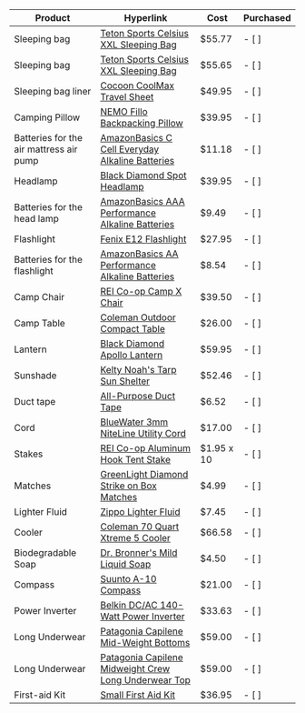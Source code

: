 Product | Hyperlink | Cost | Purchased
--- | --- | --- | ---
Sleeping bag | [Teton Sports Celsius XXL Sleeping Bag](https://www.amazon.com/Teton-Sports-101R-Celsius-Sleeping/dp/B005EPRFF4/ref=sr_1_3?s=sporting-goods&ie=UTF8&qid=1536481423&sr=1-3&keywords=Teton%2BSports%2BCelsius%2BXXL&th=1) | $55.77 | - [ ]
Sleeping bag | [Teton Sports Celsius XXL Sleeping Bag](https://www.amazon.com/Teton-Sports-101R-Celsius-Sleeping/dp/B005EPRGHG/ref=sr_1_3?s=sporting-goods&ie=UTF8&qid=1536481423&sr=1-3&keywords=Teton%2BSports%2BCelsius%2BXXL&th=1) | $55.65 | - [ ]
Sleeping bag liner | [Cocoon CoolMax Travel Sheet](https://www.rei.com/product/690012/cocoon-coolmax-travel-sheet) | $49.95 | - [ ]
Camping Pillow | [NEMO Fillo Backpacking Pillow](https://www.rei.com/product/847721/nemo-fillo-backpacking-pillow) | $39.95 | - [ ]
Batteries for the air mattress air pump | [AmazonBasics C Cell Everyday Alkaline Batteries](https://www.amazon.com/AmazonBasics-Everyday-Alkaline-Batteries-12-Pack/dp/B00MH4QI26/ref=sr_1_4_s_it?s=hpc&ie=UTF8&qid=1536435658&sr=1-4&keywords=C+batteries) | $11.18 | - [ ]
Headlamp | [Black Diamond Spot Headlamp](https://www.rei.com/product/117627/black-diamond-spot-headlamp) | $39.95 | - [ ]
Batteries for the head lamp | [AmazonBasics AAA Performance Alkaline Batteries](https://www.amazon.com/AmazonBasics-Performance-Alkaline-Batteries-Count/dp/B00LH3DMUO/ref=sr_1_2_sspa?ie=UTF8&qid=1536358002&sr=8-2-spons&keywords=amazon+aaa+batteries+rechargeable&psc=1) | $9.49 | - [ ]
Flashlight | [Fenix E12 Flashlight](https://www.rei.com/product/872621/fenix-e12-flashlight) | $27.95 | - [ ]
Batteries for the flashlight | [AmazonBasics AA Performance Alkaline Batteries](https://www.amazon.com/AmazonBasics-Performance-Alkaline-Batteries-Count/dp/B00NTCH52W/ref=sr_1_1_sspa?s=hpc&ie=UTF8&qid=1536358115&sr=1-1-spons&keywords=amazon%2Baa%2Bbatteries%2Brechargeable&th=1) | $8.54 | - [ ]
Camp Chair | [REI Co-op Camp X Chair](https://www.rei.com/product/847136/rei-co-op-camp-x-chair#) | $39.50 | - [ ]
Camp Table | [Coleman Outdoor Compact Table](https://www.amazon.com/Coleman-2000020279-Compact-Folding-Table/dp/B005G0XFEM/ref=sr_1_2?ie=UTF8&qid=1536480396&sr=8-2&keywords=Coleman+Outdoor+Compact+Table) | $26.00 | - [ ]
Lantern | [Black Diamond Apollo Lantern](https://www.amazon.com/Black-Diamond-Apollo-Lantern-Graphite/dp/B06WVZTF63/ref=sr_1_3?s=sporting-goods&ie=UTF8&qid=1536478397&sr=1-3&keywords=Black+Diamond+Apollo) | $59.95 | - [ ]
Sunshade | [Kelty Noah's Tarp Sun Shelter](https://www.amazon.com/Kelty-4082021612-Noahs-Tarp-12/dp/B012FCGLEY/ref=sr_1_3?s=sporting-goods&ie=UTF8&qid=1536481891&sr=1-3&keywords=Kelty%2BNoah%27s%2BTarp&th=1&psc=1) | $52.46 | - [ ]
Duct tape | [All-Purpose Duct Tape](https://www.amazon.com/Duck-394468-All-Purpose-Inches-Silver/dp/B0006HX2MK/ref=sr_1_3?ie=UTF8&qid=1536509264&sr=8-3&keywords=duct+tape) | $6.52 | - [ ]
Cord | [BlueWater 3mm NiteLine Utility Cord](https://www.rei.com/product/118267/bluewater-3mm-niteline-utility-cord-50) | $17.00 | - [ ]
Stakes | [REI Co-op Aluminum Hook Tent Stake](https://www.rei.com/product/693153/rei-co-op-aluminum-hook-tent-stake) | $1.95 x 10 | - [ ]
Matches |[GreenLight Diamond Strike on Box Matches](https://www.amazon.com/GreenLight-Diamond-Strike-Matches-Count/dp/B005XP4FKI/ref=sr_1_3?ie=UTF8&qid=1536511028&sr=8-3&keywords=matches) | $4.99 | - [ ]
Lighter Fluid | [Zippo Lighter Fluid](https://www.amazon.com/Zippo-Lighter-Fluid-12-oz/dp/B000K2U3JG/ref=sr_1_1?ie=UTF8&qid=1536511369&sr=8-1&keywords=zippo%2Blighter%2Bfluid&th=1) | $7.45 | - [ ]
Cooler |[Coleman 70 Quart Xtreme 5 Cooler](https://www.amazon.com/gp/product/B000G64I1A?ie=UTF8&linkCode=as2&camp=1634&creative=6738&tag=thecoolerbox-20&creativeASIN=B000G64I1A) | $66.58 | - [ ]
Biodegradable Soap | [Dr. Bronner's Mild Liquid Soap](https://www.rei.com/product/407175/dr-bronners-mild-liquid-soap) | $4.50 | - [ ]
Compass | [Suunto A-10 Compass](https://www.rei.com/product/890929/suunto-a-10-compass) | $21.00 | - [ ]
Power Inverter | [Belkin DC/AC 140-Watt Power Inverter](https://www.amazon.com/Belkin-140-Watt-Power-Inverter-F5C400-140W/dp/B00006HX15) | $33.63 | - [ ]
Long Underwear | [Patagonia Capilene Mid-Weight Bottoms](https://www.rei.com/product/118324/patagonia-capilene-midweight-long-underwear-bottoms-mens) | $59.00 | - [ ]
Long Underwear | [Patagonia Capilene Midweight Crew Long Underwear Top](https://www.rei.com/product/118322/patagonia-capilene-midweight-crew-long-underwear-top-mens) | $59.00 | - [ ]
First-aid Kit | [Small First Aid Kit](https://www.amazon.com/Backpacking-Cycling-Waterproof-Laminate-Adventures/dp/B01HGSLB6K/ref=sr_1_3?ie=UTF8&qid=1536522479&sr=8-3&keywords=Surviveware) | $36.95 | - [ ]
